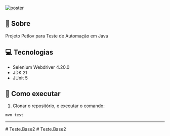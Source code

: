 ![poster](.github/cover.png)

## 🤘 Sobre

Projeto Petlov para Teste de Automação em Java

## 💻 Tecnologias
- Selenium Webdriver 4.20.0
- JDK 21
- JUnit 5

## 🤖 Como executar

1. Clonar o repositório, e executar o comando:
```
mvn test
```

<hr>
# Teste.Base2
# Teste.Base2
